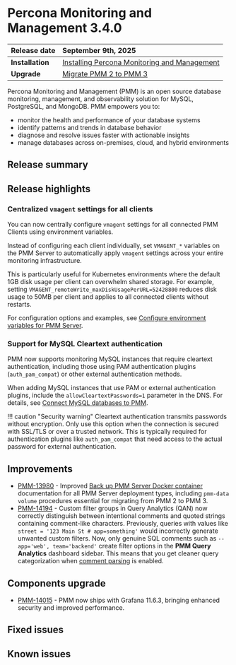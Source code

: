 # Percona Monitoring and Management 3.4.0 

| **Release date** | September 9th, 2025                                                                                  |
| ----------------- | :---------------------------------------------------------------------------------------------- |
| **Installation** | [Installing Percona Monitoring and Management](../quickstart/quickstart.md) |
| **Upgrade**| [Migrate PMM 2 to PMM 3](../pmm-upgrade/migrating_from_pmm_2.md) |

Percona Monitoring and Management (PMM) is an open source database monitoring, management, and observability solution for MySQL, PostgreSQL, and MongoDB. PMM empowers you to: 

- monitor the health and performance of your database systems
- identify patterns and trends in database behavior
- diagnose and resolve issues faster with actionable insights
- manage databases across on-premises, cloud, and hybrid environments

## Release summary

## Release highlights

### Centralized `vmagent` settings for all clients

You can now centrally configure `vmagent` settings for all connected PMM Clients using environment variables.

Instead of configuring each client individually, set `VMAGENT_*` variables on the PMM Server to automatically apply `vmagent` settings across your entire monitoring infrastructure. 

This is particularly useful for Kubernetes environments where the default 1GB disk usage per client can overwhelm shared storage. For example, setting `VMAGENT_remoteWrite_maxDiskUsagePerURL=52428800` reduces disk usage to 50MB per client and applies to all connected clients without restarts.

For configuration options and examples, see [Configure environment variables for PMM Server](../install-pmm/install-pmm-server/deployment-options/docker/env_var.md#configure-vmagent-on-pmm-client).

### Support for MySQL Cleartext authentication 

PMM now supports monitoring MySQL instances that require cleartext authentication, including those using PAM authentication plugins (`auth_pam_compat`) or other external authentication methods.

When adding MySQL instances that use PAM or external authentication plugins, include the `allowCleartextPasswords=1` parameter in the DNS. For details, see [Connect MySQL databases to PMM](../install-pmm/install-pmm-client/connect-database/mysql/mysql.md#add-service-to-pmm#__tabbed_8_5).

!!! caution "Security warning"
    Cleartext authentication transmits passwords without encryption. Only use this option when the connection is secured with SSL/TLS or over a trusted network. This is typically required for authentication plugins like `auth_pam_compat` that need access to the actual password for external authentication.

## Improvements

- [PMM-13980](https://perconadev.atlassian.net/browse/PMM-13980) - Improved [Back up PMM Server Docker container](../install-pmm/install-pmm-server/deployment-options/docker/backup_container.md) documentation for all PMM Server deployment types, including `pmm-data volume` procedures essential for migrating from PMM 2 to PMM 3.
- [PMM-14194](https://perconadev.atlassian.net/browse/PMM-14194) - Custom filter groups in Query Analytics (QAN) now correctly distinguish between intentional comments and quoted strings containing comment-like characters. Previously, queries with values like `street = '123 Main St # app=something'` would incorrectly generate unwanted custom filters. Now, only genuine SQL comments such as `-- app='web', team='backend'` create filter options in the **PMM Query Analytics** dashboard sidebar. This means that you get cleaner query categorization when [comment parsing](../use/qan/panels/filters.md) is enabled.

## Components upgrade
- [PMM-14015](https://perconadev.atlassian.net/browse/PMM-14015) - PMM now ships with Grafana 11.6.3, bringing enhanced security and improved performance.

## Fixed issues


## Known issues 
